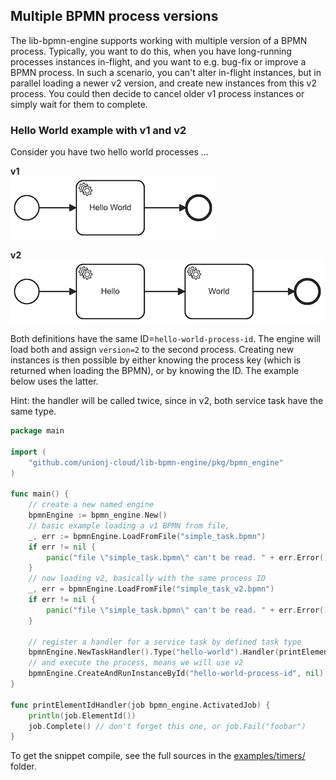 
## Multiple BPMN process versions

The lib-bpmn-engine supports working with multiple version of a BPMN process.
Typically, you want to do this, when you have long-running processes instances in-flight,
and you want to e.g. bug-fix or improve a BPMN process.
In such a scenario, you can't alter in-flight instances, but in parallel loading a newer v2 version,
and create new instances from this v2 process.
You could then decide to cancel older v1 process instances or simply wait for them to complete.

### Hello World example with v1 and v2

Consider you have two hello world processes ...

**v1** \
![hello world v1](./examples/multiple_versions/simple_task.png)

**v2** \
![hello world v1](./examples/multiple_versions/simple_task_v2.png)

Both definitions have the same ID=`hello-world-process-id`.
The engine will load both and assign `version=2` to the second process.
Creating new instances is then possible by either knowing the process key (which is returned when loading the BPMN),
or by knowing the ID. The example below uses the latter.

Hint: the handler will be called twice, since in v2, both service task have the same type.

<!-- MARKDOWN-AUTO-DOCS:START (CODE:src=./examples/multiple_versions/multiple_versions.go) -->
<!-- The below code snippet is automatically added from ./examples/multiple_versions/multiple_versions.go -->
```go
package main

import (
	"github.com/unionj-cloud/lib-bpmn-engine/pkg/bpmn_engine"
)

func main() {
	// create a new named engine
	bpmnEngine := bpmn_engine.New()
	// basic example loading a v1 BPMN from file,
	_, err := bpmnEngine.LoadFromFile("simple_task.bpmn")
	if err != nil {
		panic("file \"simple_task.bpmn\" can't be read. " + err.Error())
	}
	// now loading v2, basically with the same process ID
	_, err = bpmnEngine.LoadFromFile("simple_task_v2.bpmn")
	if err != nil {
		panic("file \"simple_task.bpmn\" can't be read. " + err.Error())
	}

	// register a handler for a service task by defined task type
	bpmnEngine.NewTaskHandler().Type("hello-world").Handler(printElementIdHandler)
	// and execute the process, means we will use v2
	bpmnEngine.CreateAndRunInstanceById("hello-world-process-id", nil)
}

func printElementIdHandler(job bpmn_engine.ActivatedJob) {
	println(job.ElementId())
	job.Complete() // don't forget this one, or job.Fail("foobar")
}
```
<!-- MARKDOWN-AUTO-DOCS:END -->

To get the snippet compile, see the full sources in the
[examples/timers/](./examples/multiple_versions/) folder.
